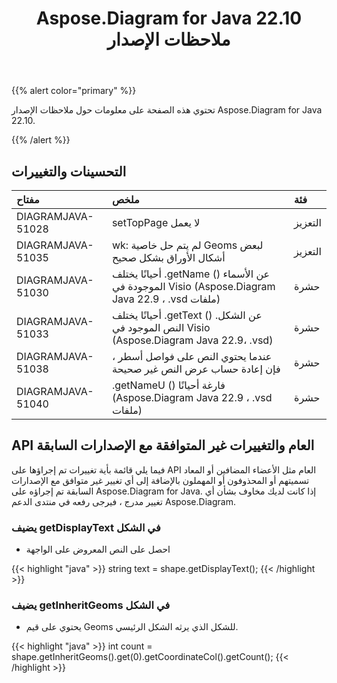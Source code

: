 ﻿---
title: Aspose.Diagram for Java 22.10 ملاحظات الإصدار
type: docs
weight: 18
url: /ar/java/aspose-diagram-for-java-22-10-release-notes/
---
{{% alert color="primary" %}}

تحتوي هذه الصفحة على معلومات حول ملاحظات الإصدار Aspose.Diagram for Java 22.10.

{{% /alert %}}
## **التحسينات والتغييرات**  ##

|**مفتاح**|**ملخص**|**فئة**|
|:- |:- |:- |
|DIAGRAMJAVA-51028|setTopPage لا يعمل|التعزيز|
|DIAGRAMJAVA-51035|wk: لم يتم حل خاصية Geoms لبعض أشكال الأوراق بشكل صحيح|التعزيز|
|DIAGRAMJAVA-51030|أحيانًا يختلف .getName () عن الأسماء الموجودة في Visio (Aspose.Diagram Java 22.9 ، .vsd ملفات)|حشرة|
|DIAGRAMJAVA-51033|أحيانًا يختلف .getText () عن الشكل. النص الموجود في Visio (Aspose.Diagram Java 22.9، .vsd)|حشرة|
|DIAGRAMJAVA-51038|عندما يحتوي النص على فواصل أسطر ، فإن إعادة حساب عرض النص غير صحيحة|حشرة|
|DIAGRAMJAVA-51040|.getNameU () فارغة أحيانًا (Aspose.Diagram Java 22.9 ، .vsd ملفات)|حشرة|

## **API العام والتغييرات غير المتوافقة مع الإصدارات السابقة**
فيما يلي قائمة بأية تغييرات تم إجراؤها على API العام مثل الأعضاء المضافين أو المعاد تسميتهم أو المحذوفون أو المهملون بالإضافة إلى أي تغيير غير متوافق مع الإصدارات السابقة تم إجراؤه على Aspose.Diagram for Java. إذا كانت لديك مخاوف بشأن أي تغيير مدرج ، فيرجى رفعه في منتدى الدعم Aspose.Diagram.

### **يضيف getDisplayText في الشكل**
- احصل على النص المعروض على الواجهة

{{< highlight "java" >}}
string text = shape.getDisplayText();
{{< /highlight >}}

### **يضيف getInheritGeoms في الشكل**
- يحتوي على قيم Geoms للشكل الذي يرثه الشكل الرئيسي.

{{< highlight "java" >}}
int count = shape.getInheritGeoms().get(0).getCoordinateCol().getCount();
{{< /highlight >}}